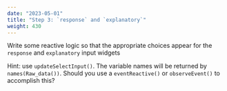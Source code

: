 ```yaml
---
date: "2023-05-01"
title: "Step 3: `response` and `explanatory`"
weight: 430
---
```


Write some reactive logic so that the appropriate choices appear for the `response` and `explanatory` input widgets

Hint: use `updateSelectInput()`. The variable names will be returned by `names(Raw_data())`. Should you use a `eventReactive()` or `observeEvent()` to accomplish this?

